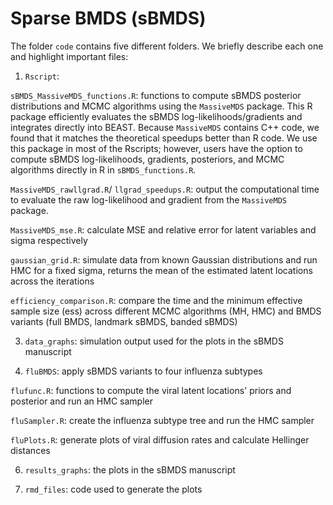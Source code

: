 # Sparse BMDS (sBMDS)

The folder `code` contains five different folders. We briefly describe each one and highlight important files:

1. `Rscript`:
   
`sBMDS_MassiveMDS_functions.R`: functions to compute sBMDS posterior distributions and MCMC algorithms using the `MassiveMDS` package. This R package efficiently evaluates the sBMDS log-likelihoods/gradients and integrates directly into BEAST. Because `MassiveMDS` contains C++ code, we found that it matches the theoretical speedups better than R code. We use this package in most of the Rscripts; however, users have the option to compute sBMDS log-likelihoods, gradients, posteriors, and MCMC algorithms directly in R in `sBMDS_functions.R`.

`MassiveMDS_rawllgrad.R`/ `llgrad_speedups.R`: output the computational time to evaluate the raw log-likelihood and gradient from the `MassiveMDS` package.

`MassiveMDS_mse.R`: calculate MSE and relative error for latent variables and sigma respectively

`gaussian_grid.R`: simulate data from known Gaussian distributions and run HMC for a fixed sigma, returns the mean of the estimated latent locations across the iterations

`efficiency_comparison.R`: compare the time and the minimum effective sample size (ess) across different MCMC algorithms (MH, HMC) and BMDS variants (full BMDS, landmark sBMDS, banded sBMDS)

3. `data_graphs`: simulation output used for the plots in the sBMDS manuscript
   
4. `fluBMDS`: apply sBMDS variants to four influenza subtypes

`flufunc.R`: functions to compute the viral latent locations' priors and posterior and run an HMC sampler

`fluSampler.R`: create the influenza subtype tree and run the HMC sampler

`fluPlots.R`: generate plots of viral diffusion rates and calculate Hellinger distances
   
6. `results_graphs`: the plots in the sBMDS manuscript
   
7. `rmd_files`: code used to generate the plots 



